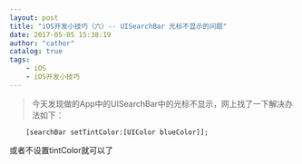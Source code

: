 ```yaml
---
layout: post
title: "iOS开发小技巧（六）-- UISearchBar 光标不显示的问题"
date: 2017-05-05 15:38:19
author: "cathor"
catalog: true
tags:
    - iOS
	- iOS开发小技巧
---
```



> 今天发现做的App中的UISearchBar中的光标不显示，网上找了一下解决办法如下：

``` ObjC
	[searchBar setTintColor:[UIColor blueColor]];
```

或者不设置tintColor就可以了

